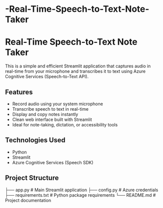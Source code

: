 # -Real-Time-Speech-to-Text-Note-Taker
# Real-Time Speech-to-Text Note Taker

This is a simple and efficient Streamlit application that captures audio in real-time from your microphone and transcribes it to text using Azure Cognitive Services (Speech-to-Text API).

## Features

- Record audio using your system microphone
- Transcribe speech to text in real-time
- Display and copy notes instantly
- Clean web interface built with Streamlit
- Ideal for note-taking, dictation, or accessibility tools

## Technologies Used

- Python
- Streamlit
- Azure Cognitive Services (Speech SDK)

## Project Structure
├── app.py # Main Streamlit application
├── config.py # Azure credentials
├── requirements.txt # Python package requirements
└── README.md # Project documentation
